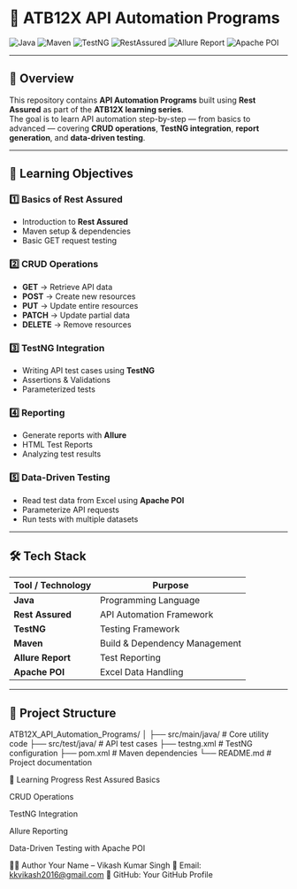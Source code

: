 # 🚀 ATB12X API Automation Programs

![Java](https://img.shields.io/badge/Java-17-orange?logo=openjdk)
![Maven](https://img.shields.io/badge/Maven-Build-blue?logo=apachemaven)
![TestNG](https://img.shields.io/badge/TestNG-Framework-yellowgreen)
![RestAssured](https://img.shields.io/badge/RestAssured-API%20Testing-brightgreen)
![Allure Report](https://img.shields.io/badge/Allure-Reports-purple)
![Apache POI](https://img.shields.io/badge/Apache%20POI-Excel%20Support-lightgrey)

---

## 📌 Overview
This repository contains **API Automation Programs** built using **Rest Assured** as part of the **ATB12X learning series**.  
The goal is to learn API automation step-by-step — from basics to advanced — covering **CRUD operations**, **TestNG integration**, **report generation**, and **data-driven testing**.

---

## 🎯 Learning Objectives
### 1️⃣ Basics of Rest Assured
- Introduction to **Rest Assured**
- Maven setup & dependencies
- Basic GET request testing

### 2️⃣ CRUD Operations
- **GET** → Retrieve API data
- **POST** → Create new resources
- **PUT** → Update entire resources
- **PATCH** → Update partial data
- **DELETE** → Remove resources

### 3️⃣ TestNG Integration
- Writing API test cases using **TestNG**
- Assertions & Validations
- Parameterized tests

### 4️⃣ Reporting
- Generate reports with **Allure**
- HTML Test Reports
- Analyzing test results

### 5️⃣ Data-Driven Testing
- Read test data from Excel using **Apache POI**
- Parameterize API requests
- Run tests with multiple datasets

---

## 🛠 Tech Stack
| Tool / Technology | Purpose |
|-------------------|---------|
| **Java** | Programming Language |
| **Rest Assured** | API Automation Framework |
| **TestNG** | Testing Framework |
| **Maven** | Build & Dependency Management |
| **Allure Report** | Test Reporting |
| **Apache POI** | Excel Data Handling |

---

## 📂 Project Structure
ATB12X_API_Automation_Programs/
│
├── src/main/java/ # Core utility code
├── src/test/java/ # API test cases
├── testng.xml # TestNG configuration
├── pom.xml # Maven dependencies
└── README.md # Project documentation

📅 Learning Progress
Rest Assured Basics

CRUD Operations

TestNG Integration

Allure Reporting

Data-Driven Testing with Apache POI

👨‍💻 Author
Your Name – Vikash Kumar Singh
📧 Email: kkvikash2016@gmail.com
🔗 GitHub: Your GitHub Profile
